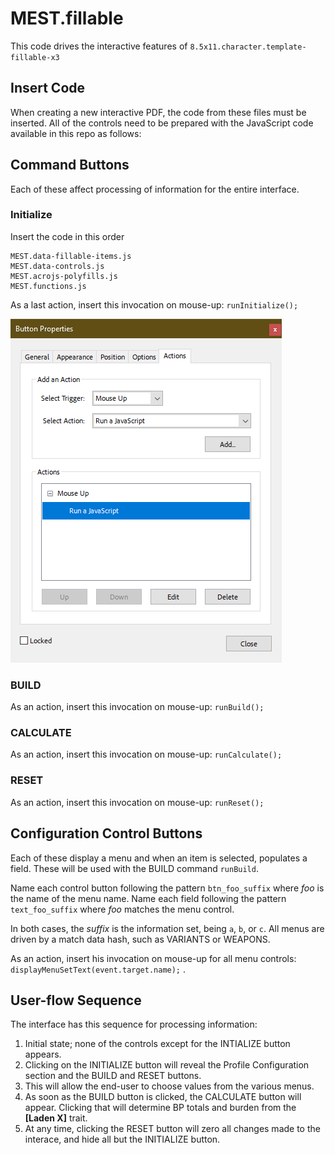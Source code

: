 # MEST.fillable
This code drives the interactive features of `8.5x11.character.template-fillable-x3`

## Insert Code
When creating a new interactive PDF, the code from these files must be inserted. All of the controls need to be prepared with the JavaScript code available in this repo as follows:

## Command Buttons
Each of these affect processing of information for the entire interface.

### Initialize
Insert the code in this order

```
MEST.data-fillable-items.js
MEST.data-controls.js
MEST.acrojs-polyfills.js
MEST.functions.js
```
As a last action, insert this invocation on mouse-up:
`runInitialize();`

![alt text](img/add-javascript.png "Add JavaScript on Mouse Up event")

### BUILD
As an action, insert this invocation on mouse-up:
`runBuild();`

### CALCULATE
As an action, insert this invocation on mouse-up:
`runCalculate();`

### RESET
As an action, insert this invocation on mouse-up:
`runReset();`

## Configuration Control Buttons
Each of these display a menu and when an item is selected, populates a field. These will be used with the BUILD command `runBuild`.

Name each control button following the pattern `btn_foo_suffix` where *foo* is the name of the menu name. Name each field following the pattern `text_foo_suffix` where *foo* matches the menu control.

In both cases, the *suffix* is the information set, being `a`, `b`, or `c`. All menus are driven by a match data hash, such as VARIANTS or WEAPONS. 

As an action, insert his invocation on mouse-up for all menu controls: `displayMenuSetText(event.target.name);` .

## User-flow Sequence
The interface has this sequence for processing information:

1. Initial state; none of the controls except for the INTIALIZE button appears.
2. Clicking on the INITIALIZE button will reveal the Profile Configuration section and the BUILD and RESET buttons.
3. This will allow the end-user to choose values from the various menus.
4. As soon as the BUILD button is clicked, the CALCULATE button will appear. Clicking that will determine BP totals and burden from the **[Laden X]** trait.
5. At any time, clicking the RESET button will zero all changes made to the interace, and hide all but the INITIALIZE button.

